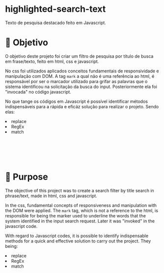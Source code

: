# highlighted-search-text
Texto de pesquisa destacado feito em Javascript.
<h1>🧵 Objetivo </h1>
<p>O objetivo deste projeto foi criar um filtro de pesquisa por título de busca em frase/texto, feito em html, css e javascript. </p>
<p>No css foi utilizados aplicados conceitos fundamentais de responsividade  e manipulação com DOM. A tag <code>mark</code> a qual não é uma referência ao html, é responsável por ser o marcador utilizado para grifar as palavras que o sistema identificou na solicitação da busca do input. Posteriormente ela foi "invocada" no código javascript. </p>
<p>No que tange os códigos em Javascript é possível identificar métodos indispensáveis para a rápida e eficáz solução para realizar o projeto. Sendo elas:</p>
<li>replace</li>
<li>RegEx</li>
<li>match</li>


<br></br>
<br></br>


<h1>🧵 Purpose</h1>
<p>The objective of this project was to create a search filter by title search in phrase/text, made in html, css and javascript. </p>
<p>In the css, fundamental concepts of responsiveness and manipulation with the DOM were applied. The <code>mark</code> tag, which is not a reference to the html, is responsible for being the marker used to underline the words that the system identified in the input search request. Later it was "invoked" in the javascript code. </p>
<p>With regard to Javascript codes, it is possible to identify indispensable methods for a quick and effective solution to carry out the project. They being:</p>
<li>replace</li>
<li>RegEx</li>
<li>match</li>
